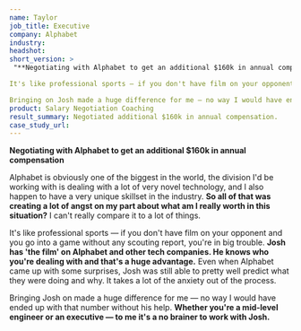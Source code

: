 ```yaml
---
name: Taylor
job_title: Executive
company: Alphabet
industry: 
headshot: 
short_version: >
 "**Negotiating with Alphabet to get an additional $160k in annual compensation**

It's like professional sports — if you don't have film on your opponent and you go into a game without any scouting report, you're in big trouble. **Josh has 'the film' on Alphabet and other tech companies. He knows who you're dealing with and that's a huge advantage.**

Bringing on Josh made a huge difference for me — no way I would have ended up with that number without his help. **Whether you're a mid-level engineer or an executive — to me it's a no brainer to work with Josh.**"
product: Salary Negotiation Coaching
result_summary: Negotiated additional $160k in annual compensation.
case_study_url: 
---
```


**Negotiating with Alphabet to get an additional $160k in annual compensation**

Alphabet is obviously one of the biggest in the world, the division I'd be working with is dealing with a lot of very novel technology, and I also happen to have a very unique skillset in the industry. **So all of that was creating a lot of angst on my part about what am I really worth in this situation?** I can't really compare it to a lot of things.

It's like professional sports — if you don't have film on your opponent and you go into a game without any scouting report, you're in big trouble. **Josh has 'the film' on Alphabet and other tech companies. He knows who you're dealing with and that's a huge advantage.** Even when Alphabet came up with some surprises, Josh was still able to pretty well predict what they were doing and why. It takes a lot of the anxiety out of the process.

Bringing Josh on made a huge difference for me — no way I would have ended up with that number without his help. **Whether you're a mid-level engineer or an executive — to me it's a no brainer to work with Josh.**